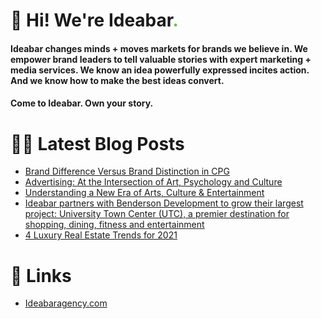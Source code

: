 # 👋 Hi! We're Ideabar<span style="color:#6bbe4a">.</span>

#### Ideabar changes minds + moves markets for brands we believe in. We empower brand leaders to tell valuable stories with expert marketing + media services. We know an idea powerfully expressed incites action. And we know how to make the best ideas convert.
#### Come to Ideabar. Own your story.

# 👩‍💻  Latest Blog Posts
<!-- BLOG-POST-LIST:START -->
- [Brand Difference Versus Brand Distinction in CPG](https://ideabaragency.com/brand-difference-versus-brand-distinction-in-cpg/)
- [Advertising: At the Intersection of Art, Psychology and Culture](https://ideabaragency.com/advertising-at-the-intersection-of-art-psychology-and-culture/)
- [Understanding a New Era of Arts, Culture & Entertainment](https://ideabaragency.com/understanding-a-new-era-of-arts-culture-entertainment/)
- [Ideabar partners with Benderson Development to grow their largest project: University Town Center (UTC), a premier destination for shopping, dining, fitness and entertainment](https://ideabaragency.com/benderson-development-announcement/)
- [4 Luxury Real Estate Trends for 2021](https://ideabaragency.com/4-luxury-real-estate-trends-for-2021/)
<!-- BLOG-POST-LIST:END -->

# 🔗  Links
- [Ideabaragency.com](https://ideabaragency.com)
